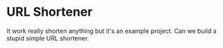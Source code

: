 # URL Shortener

It work really shorten anything but it's an example project. Can we build a
stupid simple URL shortener.
